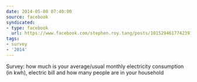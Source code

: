 ```yaml
---
date: 2014-05-08 07:40:00
source: facebook
syndicated:
- type: facebook
  url: https://www.facebook.com/stephen.roy.tang/posts/10152946177423912
tags:
- survey
- '2014'
---
```


Survey: how much is your average/usual monthly electricity consumption (in kwh), electric bill and how many people are in your household